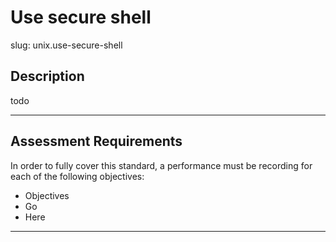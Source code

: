 
# Use secure shell

slug: unix.use-secure-shell

## Description
todo

---
## Assessment Requirements
In order to fully cover this standard, a performance must be recording for each of the following objectives:

- Objectives
- Go
- Here


---
